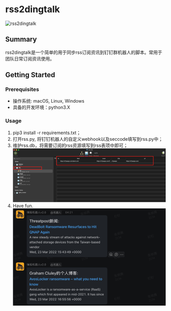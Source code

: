 # rss2dingtalk
![rss2dingtalk](https://github.com/XTpeeps/Rss2Dingtalk-LTS/workflows/rss2dingtalk/badge.svg)
## Summary 
rss2dingtalk是一个简单的用于同步rss订阅资讯到钉钉群机器人的脚本。常用于团队日常订阅资讯使用。
## Getting Started
### Prerequisites
* 操作系统: macOS, Linux, Windows
* 具备的开发环境：python3.X
### Usage 
1. pip3 install -r requirements.txt；
2. 打开rss.py, 将钉钉机器人的自定义webhook以及seccode填写到rss.py中；
3. 维护rss.db，将需要订阅的rss资源填写到rss表项中即可；
![](assets/16480901837186.jpg)
4. Have fun.
![](assets/16480902474474.jpg)
